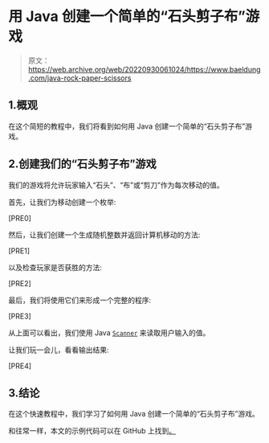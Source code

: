 # 用 Java 创建一个简单的“石头剪子布”游戏

> 原文：<https://web.archive.org/web/20220930061024/https://www.baeldung.com/java-rock-paper-scissors>

## 1.概观

在这个简短的教程中，我们将看到如何用 Java 创建一个简单的“石头剪子布”游戏。

## 2.创建我们的“石头剪子布”游戏

我们的游戏将允许玩家输入“石头”、“布”或“剪刀”作为每次移动的值。

首先，让我们为移动创建一个枚举:

[PRE0]

然后，让我们创建一个生成随机整数并返回计算机移动的方法:

[PRE1]

以及检查玩家是否获胜的方法:

[PRE2]

最后，我们将使用它们来形成一个完整的程序:

[PRE3]

从上面可以看出，我们使用 Java [`Scanner`](/web/20220524070222/https://www.baeldung.com/java-scanner) 来读取用户输入的值。

让我们玩一会儿，看看输出结果:

[PRE4]

## 3.结论

在这个快速教程中，我们学习了如何用 Java 创建一个简单的“石头剪子布”游戏。

和往常一样，本文的示例代码可以在 GitHub 上找到[。](https://web.archive.org/web/20220524070222/https://github.com/eugenp/tutorials/tree/master/core-java-modules/core-java-8-2)